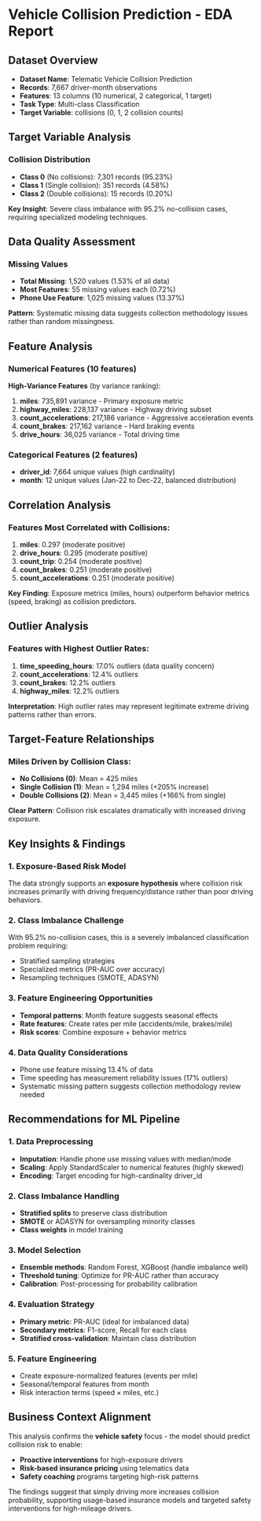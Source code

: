 # Vehicle Collision Prediction - EDA Report

## Dataset Overview
- **Dataset Name**: Telematic Vehicle Collision Prediction
- **Records**: 7,667 driver-month observations
- **Features**: 13 columns (10 numerical, 2 categorical, 1 target)
- **Task Type**: Multi-class Classification
- **Target Variable**: collisions (0, 1, 2 collision counts)

## Target Variable Analysis
### Collision Distribution
- **Class 0** (No collisions): 7,301 records (95.23%)
- **Class 1** (Single collision): 351 records (4.58%)
- **Class 2** (Double collisions): 15 records (0.20%)

**Key Insight**: Severe class imbalance with 95.2% no-collision cases, requiring specialized modeling techniques.

## Data Quality Assessment
### Missing Values
- **Total Missing**: 1,520 values (1.53% of all data)
- **Most Features**: 55 missing values each (0.72%)
- **Phone Use Feature**: 1,025 missing values (13.37%)

**Pattern**: Systematic missing data suggests collection methodology issues rather than random missingness.

## Feature Analysis

### Numerical Features (10 features)
**High-Variance Features** (by variance ranking):
1. **miles**: 735,891 variance - Primary exposure metric
2. **highway_miles**: 228,137 variance - Highway driving subset  
3. **count_accelerations**: 217,186 variance - Aggressive acceleration events
4. **count_brakes**: 217,162 variance - Hard braking events
5. **drive_hours**: 36,025 variance - Total driving time

### Categorical Features (2 features)
- **driver_id**: 7,664 unique values (high cardinality)
- **month**: 12 unique values (Jan-22 to Dec-22, balanced distribution)

## Correlation Analysis
### Features Most Correlated with Collisions:
1. **miles**: 0.297 (moderate positive)
2. **drive_hours**: 0.295 (moderate positive)  
3. **count_trip**: 0.254 (moderate positive)
4. **count_brakes**: 0.251 (moderate positive)
5. **count_accelerations**: 0.251 (moderate positive)

**Key Finding**: Exposure metrics (miles, hours) outperform behavior metrics (speed, braking) as collision predictors.

## Outlier Analysis
### Features with Highest Outlier Rates:
1. **time_speeding_hours**: 17.0% outliers (data quality concern)
2. **count_accelerations**: 12.4% outliers
3. **count_brakes**: 12.2% outliers
4. **highway_miles**: 12.2% outliers

**Interpretation**: High outlier rates may represent legitimate extreme driving patterns rather than errors.

## Target-Feature Relationships
### Miles Driven by Collision Class:
- **No Collisions (0)**: Mean = 425 miles
- **Single Collision (1)**: Mean = 1,294 miles (+205% increase)
- **Double Collisions (2)**: Mean = 3,445 miles (+166% from single)

**Clear Pattern**: Collision risk escalates dramatically with increased driving exposure.

## Key Insights & Findings

### 1. Exposure-Based Risk Model
The data strongly supports an **exposure hypothesis** where collision risk increases primarily with driving frequency/distance rather than poor driving behaviors.

### 2. Class Imbalance Challenge  
With 95.2% no-collision cases, this is a severely imbalanced classification problem requiring:
- Stratified sampling strategies
- Specialized metrics (PR-AUC over accuracy)
- Resampling techniques (SMOTE, ADASYN)

### 3. Feature Engineering Opportunities
- **Temporal patterns**: Month feature suggests seasonal effects
- **Rate features**: Create rates per mile (accidents/mile, brakes/mile)
- **Risk scores**: Combine exposure + behavior metrics

### 4. Data Quality Considerations
- Phone use feature missing 13.4% of data
- Time speeding has measurement reliability issues (17% outliers)
- Systematic missing pattern suggests collection methodology review needed

## Recommendations for ML Pipeline

### 1. Data Preprocessing
- **Imputation**: Handle phone use missing values with median/mode
- **Scaling**: Apply StandardScaler to numerical features (highly skewed)
- **Encoding**: Target encoding for high-cardinality driver_id

### 2. Class Imbalance Handling
- **Stratified splits** to preserve class distribution  
- **SMOTE** or ADASYN for oversampling minority classes
- **Class weights** in model training

### 3. Model Selection
- **Ensemble methods**: Random Forest, XGBoost (handle imbalance well)
- **Threshold tuning**: Optimize for PR-AUC rather than accuracy
- **Calibration**: Post-processing for probability calibration

### 4. Evaluation Strategy
- **Primary metric**: PR-AUC (ideal for imbalanced data)
- **Secondary metrics**: F1-score, Recall for each class
- **Stratified cross-validation**: Maintain class distribution

### 5. Feature Engineering
- Create exposure-normalized features (events per mile)
- Seasonal/temporal features from month
- Risk interaction terms (speed × miles, etc.)

## Business Context Alignment
This analysis confirms the **vehicle safety** focus - the model should predict collision risk to enable:
- **Proactive interventions** for high-exposure drivers
- **Risk-based insurance pricing** using telematics data
- **Safety coaching** programs targeting high-risk patterns

The findings suggest that simply driving more increases collision probability, supporting usage-based insurance models and targeted safety interventions for high-mileage drivers.